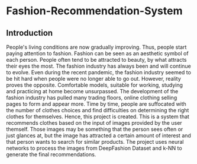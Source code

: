 # Fashion-Recommendation-System
## Introduction
People's living conditions are now gradually improving. Thus, people start paying attention to fashion. Fashion can be seen as an aesthetic symbol of each person. People often tend to be attracted to beauty, by what attracts their eyes the most. The fashion industry has always been and will continue to evolve. Even during the recent pandemic, the fashion industry seemed to be hit hard when people were no longer able to go out. However, reality proves the opposite. Comfortable models, suitable for working, studying and practicing at home become unsurpassed.
The development of the fashion industry has pulled many trading floors, online clothing selling pages to form and appear more. Time by time, people are suffocated with the number of clothes choices and find difficulties on determining the right clothes for themselves.
Hence, this project is created. This is a system that recommends clothes based on the input of images provided by the user themself. Those images may be something that the person sees often or just glances at, but the image has attracted a certain amount of interest and that person wants to search for similar products.
The project uses neural networks to process the images from DeepFashion Dataset and k-NN to generate the final recommendations.
